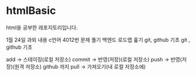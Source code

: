 # htmlBasic
html을 공부한 레포지토리입니다.

1월 24일 과외 내용
c언어 4012번 문제 풀기
백엔드 로드맵 훑기 
git, github 기초
git , github 기초

add -> 스테이징(로컬 저장소)
commit -> 반영(저장)(로컬 저장소)
push -> 반영(저장)(원격 저장소) github 까지
pull -> 가져오기(내 로컬 저장소에)